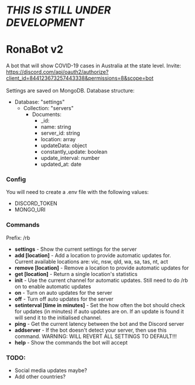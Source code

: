# ***THIS IS STILL UNDER DEVELOPMENT***

# RonaBot v2
A bot that will show COVID-19 cases in Australia at the state level.
Invite: https://discord.com/api/oauth2/authorize?client_id=844123673257443338&permissions=8&scope=bot
<br>
<br>
Settings are saved on MongoDB.
Database structure:
- Database: "settings"
    - Collection: "servers"
        - Documents: 
            - _id: 
            - name: string
            - server_id: string
            - location: array
            - updateData: object
            - constantly_update: boolean
            - update_interval: number
            - updated_at: date

### Config
You will need to create a .env file with the following values:
- DISCORD_TOKEN
- MONGO_URI

### Commands
Prefix: /rb
- **settings** - Show the current settings for the server
- **add [location]** - Add a location to provide automatic updates for. Current available locations are: vic, nsw, qld, wa, sa, tas, nt, act
- **remove [location]** - Remove a location to provide automatic updates for
- **get [location]** - Return a single location's statistics
- **init** - Use the current channel for automatic updates. Still need to do /rb on to enable automatic updates
- **on** - Turn on auto updates for the server
- **off** - Turn off auto updates for the server
- **setinterval [time in minutes]** - Set the how often the bot should check for updates (in minutes) if auto updates are on. If an update is found it will send it to the initialised channel.
- **ping** - Get the current latency between the bot and the Discord server
- **addserver** - If the bot doesn't detect your server, then use this command. WARNING: WILL REVERT ALL SETTINGS TO DEFAULT!!!
- **help** - Show the commands the bot will accept

### TODO:
- Social media updates maybe?
- Add other countries?
